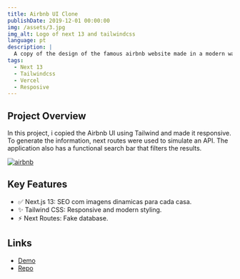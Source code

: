 ```yaml
---
title: Airbnb UI Clone
publishDate: 2019-12-01 00:00:00
img: /assets/3.jpg
img_alt: Logo of next 13 and tailwindcss
language: pt
description: |
  A copy of the design of the famous airbnb website made in a modern way.
tags:
  - Next 13
  - Tailwindcss
  - Vercel
  - Resposive
---
```


## Project Overview

In this project, i copied the Airbnb UI using Tailwind and made it responsive. To generate the information, next routes were used to simulate an API. The application also has a functional search bar that filters the results.

[![airbnb](https://github.com/juan-20/Airbnb-clone/raw/main/src/assets/readme/airbnb-clone.gif?raw=true "airbnb")](https://github.com/juan-20/Airbnb-clone/raw/main/src/assets/readme/airbnb-clone.gif?raw=true "airbnb")

## Key Features

- ✅ Next.js 13: SEO com imagens dinamicas para cada casa.
- ✨ Tailwind CSS: Responsive and modern styling.
- ⚡ Next Routes: Fake database.

## Links

- [Demo](https://airbnb-clone-juan-20.vercel.app/)
- [Repo](https://github.com/juan-20/Airbnb-clone)
